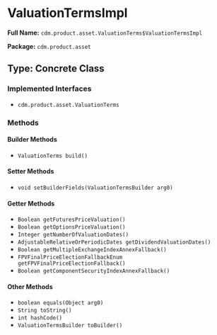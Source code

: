 # ValuationTermsImpl

**Full Name:** `cdm.product.asset.ValuationTerms$ValuationTermsImpl`

**Package:** `cdm.product.asset`

## Type: Concrete Class

### Implemented Interfaces

- `cdm.product.asset.ValuationTerms`

### Methods

#### Builder Methods

- `ValuationTerms build()`

#### Setter Methods

- `void setBuilderFields(ValuationTermsBuilder arg0)`

#### Getter Methods

- `Boolean getFuturesPriceValuation()`
- `Boolean getOptionsPriceValuation()`
- `Integer getNumberOfValuationDates()`
- `AdjustableRelativeOrPeriodicDates getDividendValuationDates()`
- `Boolean getMultipleExchangeIndexAnnexFallback()`
- `FPVFinalPriceElectionFallbackEnum getFPVFinalPriceElectionFallback()`
- `Boolean getComponentSecurityIndexAnnexFallback()`

#### Other Methods

- `boolean equals(Object arg0)`
- `String toString()`
- `int hashCode()`
- `ValuationTermsBuilder toBuilder()`

